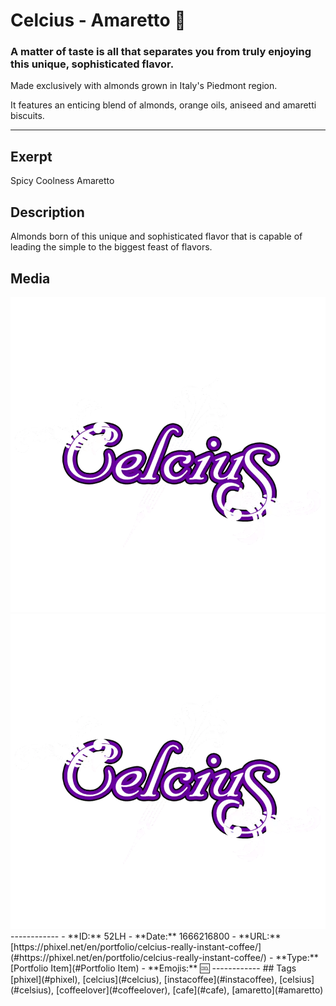 # Celcius - Amaretto 🍾
### A matter of taste is all that separates you from truly enjoying this unique, sophisticated flavor.

Made exclusively with almonds grown in Italy's Piedmont region.

It features an enticing blend of almonds, orange oils, aniseed and amaretti biscuits.

------------
## Exerpt
Spicy Coolness Amaretto
## Description
Almonds born of this unique and sophisticated flavor that is capable of leading the simple to the biggest feast of flavors.
## Media
<img src="media/amaretto.webp">
<img src="media/amaretto.webp">
------------
- **ID:** 52LH
- **Date:** 1666216800
- **URL:** [https://phixel.net/en/portfolio/celcius-really-instant-coffee/](#https://phixel.net/en/portfolio/celcius-really-instant-coffee/)
- **Type:** [Portfolio Item](#Portfolio Item)
- **Emojis:** 🆒
------------
## Tags
[phixel](#phixel), [celcius](#celcius), [instacoffee](#instacoffee), [celsius](#celsius), [coffeelover](#coffeelover), [cafe](#cafe), [amaretto](#amaretto)